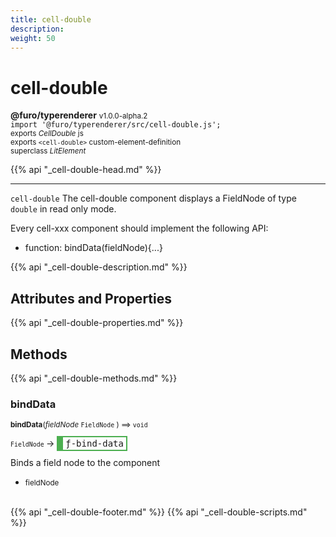 ```yaml
---
title: cell-double
description: 
weight: 50
---
```


# cell-double
**@furo/typerenderer** <small>v1.0.0-alpha.2</small>
<br>`import '@furo/typerenderer/src/cell-double.js';`<small>
<br>exports *CellDouble* js
<br>exports `<cell-double>` custom-element-definition
<br>superclass *LitElement*</small>

{{% api "_cell-double-head.md" %}}

****

`cell-double`
The cell-double component displays a FieldNode of type `double` in read only mode.

Every cell-xxx component should implement the following API:
- function: bindData(fieldNode){...}

{{% api "_cell-double-description.md" %}}


## Attributes and Properties
{{% api "_cell-double-properties.md" %}}






## Methods
{{% api "_cell-double-methods.md" %}}


### **bindData**
<small>**bindData**(*fieldNode* `FieldNode` ) ⟹ `void`</small>

<small>`FieldNode` </small> →
<span  style="border-width:2px 2px 2px 10px; border-style: solid;border-color:  rgb(76, 175, 80);font-family:monospace; padding:2px 4px;">ƒ-bind-data</span>

Binds a field node to the component

- <small>fieldNode </small>
<br><br>






{{% api "_cell-double-footer.md" %}}
{{% api "_cell-double-scripts.md" %}}
